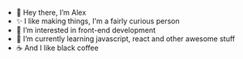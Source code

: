 - 👋 Hey there, I’m Alex
- ✨ I like making things, I'm a fairly curious person
- 👀 I’m interested in front-end development
- 🌱 I’m currently learning javascript, react and other awesome stuff
- ☕ And I like black coffee

<!---
alexb017/alexb017 is a ✨ special ✨ repository because its `README.md` (this file) appears on your GitHub profile.
You can click the Preview link to take a look at your changes.

- 📫 Mail me at alexbacirea@gmail.com
- 💞️ I’m looking to collaborate on ... well nothing right now
--->
